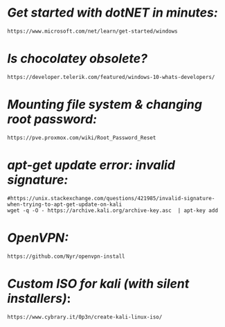 # *Get started with dotNET in minutes:*
    https://www.microsoft.com/net/learn/get-started/windows

# *Is chocolatey obsolete?*
    https://developer.telerik.com/featured/windows-10-whats-developers/

# *Mounting file system & changing root password:*
    https://pve.proxmox.com/wiki/Root_Password_Reset

# *apt-get update error: invalid signature:*
    #https://unix.stackexchange.com/questions/421985/invalid-signature-when-trying-to-apt-get-update-on-kali
    wget -q -O - https://archive.kali.org/archive-key.asc  | apt-key add

# *OpenVPN:*
    https://github.com/Nyr/openvpn-install
    
# *Custom ISO for kali (with silent installers)*:
    https://www.cybrary.it/0p3n/create-kali-linux-iso/
